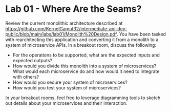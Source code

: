 # Lab 01 - Where Are the Seams?

Review the current monolithic architecture described at https://github.com/KernelGamut32/intermediate-api-dev-public/blob/main/labs/lab01/Monolith%20Design.pdf. You have been tasked with rearchitecting this application and converting it from a monolith to a system of microservice APIs. In a breakout room, discuss the following:

* For the operations to be supported, what are the expected inputs and expected outputs?
* How would you divide this monolith into a system of microservices? What would each microservice do and how would it need to integrate with others?
* How would you secure your system of microservices?
* How would you test your system of microservices?

In your breakout rooms, feel free to leverage diagramming tools to sketch out details about your microservices and their interaction.
